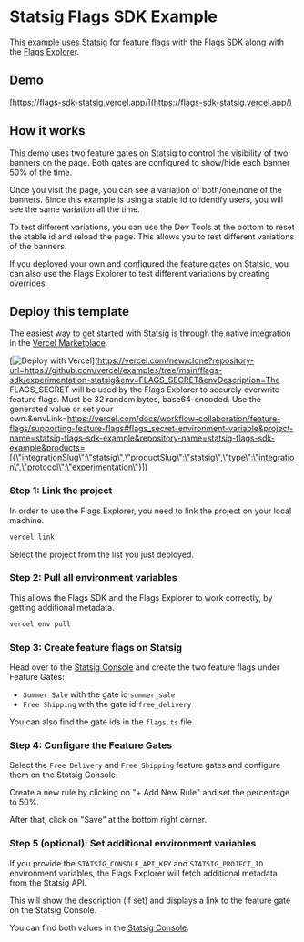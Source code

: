 # Statsig Flags SDK Example

This example uses [Statsig](https://vercel.com/marketplace/statsig) for feature flags with the [Flags SDK](https://flags-sdk.dev) along with the [Flags Explorer](https://vercel.com/docs/workflow-collaboration/feature-flags/using-vercel-toolbar).

## Demo

[https://flags-sdk-statsig.vercel.app/](https://flags-sdk-statsig.vercel.app/)

## How it works

This demo uses two feature gates on Statsig to control the visibility of two banners on the page.
Both gates are configured to show/hide each banner 50% of the time.

Once you visit the page, you can see a variation of both/one/none of the banners.
Since this example is using a stable id to identify users, you will see the same variation all the time.

To test different variations, you can use the Dev Tools at the bottom to reset the stable id and reload the page.
This allows you to test different variations of the banners.

If you deployed your own and configured the feature gates on Statsig, you can also use the Flags Explorer to test different variations by creating overrides.

## Deploy this template

The easiest way to get started with Statsig is through the native integration in the [Vercel Marketplace](https://vercel.com/marketplace/statsig).

[![Deploy with Vercel](https://vercel.com/button)](https://vercel.com/new/clone?repository-url=https://github.com/vercel/examples/tree/main/flags-sdk/experimentation-statsig&env=FLAGS_SECRET&envDescription=The FLAGS_SECRET will be used by the Flags Explorer to securely overwrite feature flags. Must be 32 random bytes, base64-encoded. Use the generated value or set your own.&envLink=https://vercel.com/docs/workflow-collaboration/feature-flags/supporting-feature-flags#flags_secret-environment-variable&project-name=statsig-flags-sdk-example&repository-name=statsig-flags-sdk-example&products=[{\"integrationSlug\":\"statsig\",\"productSlug\":\"statsig\",\"type\":\"integration\",\"protocol\":\"experimentation\"}])

### Step 1: Link the project

In order to use the Flags Explorer, you need to link the project on your local machine.

```bash
vercel link
```

Select the project from the list you just deployed.

### Step 2: Pull all environment variables

This allows the Flags SDK and the Flags Explorer to work correctly, by getting additional metadata.

```bash
vercel env pull
```

### Step 3: Create feature flags on Statsig

Head over to the [Statsig Console](console.statsig.com) and create the two feature flags under Feature Gates:

- `Summer Sale` with the gate id `summer_sale`
- `Free Shipping` with the gate id `free_delivery`

You can also find the gate ids in the `flags.ts` file.

### Step 4: Configure the Feature Gates

Select the `Free Delivery` and `Free Shipping` feature gates and configure them on the Statsig Console.

Create a new rule by clicking on "+ Add New Rule" and set the percentage to 50%.

After that, click on "Save" at the bottom right corner.

### Step 5 (optional): Set additional environment variables

If you provide the `STATSIG_CONSOLE_API_KEY` and `STATSIG_PROJECT_ID` environment variables, the Flags Explorer will fetch additional metadata from the Statsig API.

This will show the description (if set) and displays a link to the feature gate on the Statsig Console.

You can find both values in the [Statsig Console](https://console.statsig.com/settings/project).
